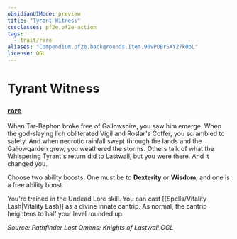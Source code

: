 ```yaml
---
obsidianUIMode: preview
title: "Tyrant Witness"
cssclasses: pf2e,pf2e-action
tags:
  - trait/rare
aliases: "Compendium.pf2e.backgrounds.Item.90vPOBrSXY27k0bL"
license: OGL
---
```

# Tyrant Witness

### [rare](rare "Rare Rarity Trait")






When Tar-Baphon broke free of Gallowspire, you saw him emerge. When the god-slaying lich obliterated Vigil and Roslar's Coffer, you scrambled to safety. And when necrotic rainfall swept through the lands and the Gallowgarden grew, you weathered the storms. Others talk of what the Whispering Tyrant's return did to Lastwall, but you were there. And it changed you.

Choose two ability boosts. One must be to **Dexterity** or **Wisdom**, and one is a free ability boost.

You're trained in the Undead Lore skill. You can cast [[Spells/Vitality Lash|Vitality Lash]] as a divine innate cantrip. As normal, the cantrip heightens to half your level rounded up.

*Source: Pathfinder Lost Omens: Knights of Lastwall*
*OGL*